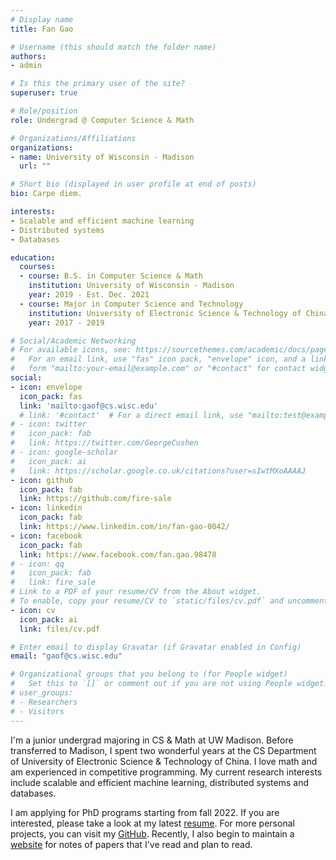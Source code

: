 ```yaml
---
# Display name
title: Fan Gao

# Username (this should match the folder name)
authors:
- admin

# Is this the primary user of the site?
superuser: true

# Role/position
role: Undergrad @ Computer Science & Math

# Organizations/Affiliations
organizations:
- name: University of Wisconsin - Madison
  url: ""

# Short bio (displayed in user profile at end of posts)
bio: Carpe diem.

interests:
- Scalable and efficient machine learning
- Distributed systems
- Databases

education:
  courses:
  - course: B.S. in Computer Science & Math
    institution: University of Wisconsin - Madison
    year: 2019 - Est. Dec. 2021
  - course: Major in Computer Science and Technology
    institution: University of Electronic Science & Technology of China
    year: 2017 - 2019

# Social/Academic Networking
# For available icons, see: https://sourcethemes.com/academic/docs/page-builder/#icons
#   For an email link, use "fas" icon pack, "envelope" icon, and a link in the
#   form "mailto:your-email@example.com" or "#contact" for contact widget.
social:
- icon: envelope
  icon_pack: fas
  link: 'mailto:gaof@cs.wisc.edu'
  # link: '#contact'  # For a direct email link, use "mailto:test@example.org".
# - icon: twitter
#   icon_pack: fab
#   link: https://twitter.com/GeorgeCushen
# - icon: google-scholar
#   icon_pack: ai
#   link: https://scholar.google.co.uk/citations?user=sIwtMXoAAAAJ
- icon: github
  icon_pack: fab
  link: https://github.com/fire-sale
- icon: linkedin
  icon_pack: fab
  link: https://www.linkedin.com/in/fan-gao-0042/
- icon: facebook
  icon_pack: fab
  link: https://www.facebook.com/fan.gao.98478
# - icon: qq
#   icon_pack: fab
#   link: fire_sale
# Link to a PDF of your resume/CV from the About widget.
# To enable, copy your resume/CV to `static/files/cv.pdf` and uncomment the lines below.
- icon: cv
  icon_pack: ai
  link: files/cv.pdf

# Enter email to display Gravatar (if Gravatar enabled in Config)
email: "gaof@cs.wisc.edu"

# Organizational groups that you belong to (for People widget)
#   Set this to `[]` or comment out if you are not using People widget.
# user_groups:
# - Researchers
# - Visitors
---
```


I'm a junior undergrad majoring in CS & Math at UW Madison. Before transferred to Madison, I spent two wonderful years at the CS Department of University of Electronic Science & Technology of China. I love math and am experienced in competitive programming. My current research interests include scalable and efficient machine learning, distributed systems and databases.

I am applying for PhD programs starting from fall 2022. If you are interested, please take a look at my latest [resume](files/cv.pdf). For more personal projects, you can visit my [GitHub](https://github.com/fire-sale). Recently, I also begin to maintain a [website](https://gaofan.gitbook.io/paper-notes/) for notes of papers that I've read and plan to read.

